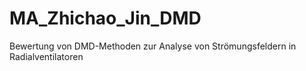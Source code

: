 # MA_Zhichao_Jin_DMD
Bewertung von DMD-Methoden zur Analyse von Strömungsfeldern in Radialventilatoren

